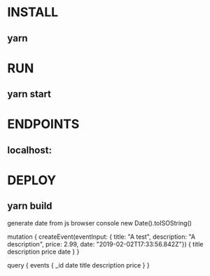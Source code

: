 # INSTALL 
## yarn 

# RUN 
## yarn start 

# ENDPOINTS 
## localhost: 

# DEPLOY 
## yarn build


generate date from js browser console
new Date().toISOString()


mutation {
  createEvent(eventInput: {
    title: "A test",
    description: "A description",
    price: 2.99,
    date: "2019-02-02T17:33:56.842Z"}) 
  {
    title
    description
    price
    date
  }
}

query {
  events {
    _id
    date
    title
    description
    price
  }
}
